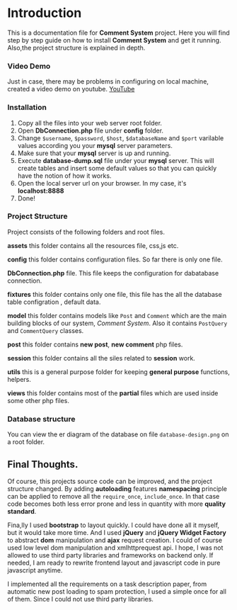 # Introduction
This is a documentation file for **Comment System** project. Here you will find step by step guide on how to install **Comment System** and get it running. Also,the project structure is explained in depth.

### Video Demo

Just in case, there may be problems in configuring on local machine, created a video demo on youtube.
[YouTube](https://www.youtube.com/watch?v=hrwlw68xTmY)

### Installation

1. Copy all the files into your web server root folder.
2. Open **DbConnection.php** file under **config** folder.
3. Change `$username`, `$password`, `$host`, `$databaseName` and `$port` varilable values according you your **mysql** server parameters.
4. Make sure that your **mysql** server is up and running.
5. Execute **database-dump.sql** file under your **mysql** server. This will create tables and insert some default values so that you can quickly have the notion of how it works.
6. Open the local server url on your browser. In my case, it's **localhost:8888**
7. Done!

### Project Structure
Project consists of the following folders and root files.

**assets** this folder contains all the resources file, css,js etc.

**config** this folder contains configuration files. So far there is only one file.

**DbConnection.php** file. This file keeps the configuration for dabatabase connection.

**fixtures** this folder contains only one file, this file has the all the database table configration , default data.

**model** this folder contains models like `Post` and `Comment` which are the main building blocks of our system, *Comment System*. Also it contains `PostQuery` and `CommentQuery` classes.

**post** this folder contains **new post**, **new comment** php files.

**session** this folder contains all the siles related to **session** work.

**utils** this is a general purpose folder for keeping **general purpose** functions, helpers.

**views** this folder contains most of the **partial** files which are used inside some other php files.

### Database structure

You can view the er diagram of the database on file `database-design.png` on a root folder.

## Final Thoughts.

Of course, this projects source code can be improved, and the project structure changed. By adding **autoloading** features **namespacing** principle can be applied to remove all the `require_once`, `include_once`. In that case code becomes both less error prone and less in quantity with more **quality standard**.

Fina,lly I used **bootstrap** to layout quickly. I could have done all it myself, but it would take more time. And I used **jQuery** and **jQuery Widget Factory** to abstract **dom** manipulation and **ajax** request creation. I could of course used low level dom manipulation and xmlhttprequest api. I hope, I was not allowed to use third party libraries and frameworks on backend only. If needed, I am ready to rewrite frontend layout and javascript code in pure javascript anytime.

I implemented all the requirements on a task description paper, from automatic new post loading to spam protection, I used a simple once for all of them. Since I could not use third party libraries.